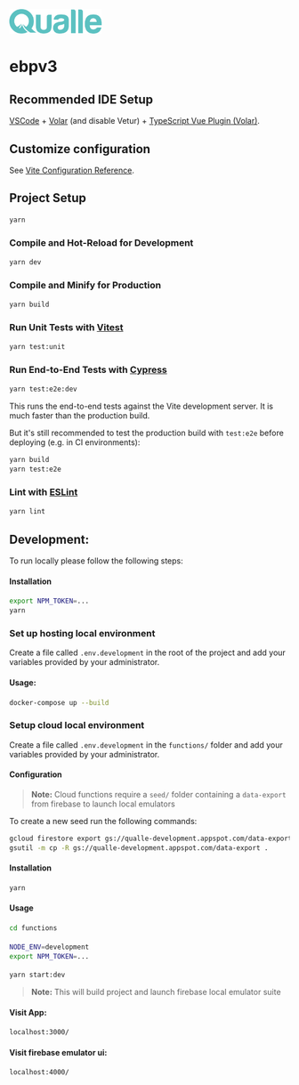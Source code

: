 <img src="src/assets/images/logo.png?raw=true" width="33%" />

# ebpv3

## Recommended IDE Setup

[VSCode](https://code.visualstudio.com/) + [Volar](https://marketplace.visualstudio.com/items?itemName=Vue.volar) (and disable Vetur) + [TypeScript Vue Plugin (Volar)](https://marketplace.visualstudio.com/items?itemName=Vue.vscode-typescript-vue-plugin).

## Customize configuration

See [Vite Configuration Reference](https://vitejs.dev/config/).

## Project Setup

```sh
yarn
```

### Compile and Hot-Reload for Development

```sh
yarn dev
```

### Compile and Minify for Production

```sh
yarn build
```

### Run Unit Tests with [Vitest](https://vitest.dev/)

```sh
yarn test:unit
```

### Run End-to-End Tests with [Cypress](https://www.cypress.io/)

```sh
yarn test:e2e:dev
```

This runs the end-to-end tests against the Vite development server.
It is much faster than the production build.

But it's still recommended to test the production build with `test:e2e` before deploying (e.g. in CI environments):

```sh
yarn build
yarn test:e2e
```

### Lint with [ESLint](https://eslint.org/)

```sh
yarn lint
```

## Development:

To run locally please follow the following steps:
#### Installation
```bash
export NPM_TOKEN=...
yarn
```

### Set up hosting local environment
Create a file called `.env.development` in the root of the project and add your variables provided by your administrator.

#### Usage:
```bash
docker-compose up --build
```
### Setup cloud local environment
Create a file called `.env.development` in the `functions/` folder and add your variables provided by your administrator.

#### Configuration
> **Note:** Cloud functions require a `seed/` folder containing a `data-export` from firebase to launch local emulators

To create a new seed run the following commands:
```bash
gcloud firestore export gs://qualle-development.appspot.com/data-export
gsutil -m cp -R gs://qualle-development.appspot.com/data-export . 
```
#### Installation
```bash
yarn
```
#### Usage
```bash
cd functions

NODE_ENV=development
export NPM_TOKEN=...

yarn start:dev
```
> **Note:** This will build project and launch firebase local emulator suite
#### Visit App:
```bash
localhost:3000/
```
#### Visit firebase emulator ui:
```bash
localhost:4000/
```
